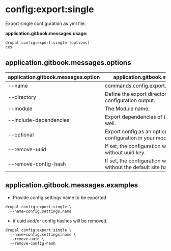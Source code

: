 # config:export:single
Export single configuration as yml file.

**application.gitbook.messages.usage:**
```
drupal config:export:single [options]
ces
```

## application.gitbook.messages.options
application.gitbook.messages.option | application.gitbook.messages.details
-------|-------------
--name | commands.config.export.single.options.name
--directory | Define the export directory to save the configuration output.
--module | The Module name.
--include-dependencies | Export dependencies of the configuration as well.
--optional | Export config as an optional YAML configuration in your module
--remove-uuid | If set, the configuration will be exported without uuid key.
--remove-config-hash | If set, the configuration will be exported without the default site hash key.

## application.gitbook.messages.examples
* Provide config settings name to be exported
```
drupal config:export:single \
  --name=config.settings.name
```
* if uuid and/or config hashes will be removed.
```
drupal config:export:single \
  --name=config.settings.name \
  --remove-uuid \
  --remove-config-hash
```

